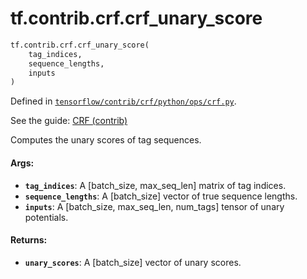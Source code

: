 <div itemscope itemtype="http://developers.google.com/ReferenceObject">
<meta itemprop="name" content="tf.contrib.crf.crf_unary_score" />
</div>

# tf.contrib.crf.crf_unary_score

``` python
tf.contrib.crf.crf_unary_score(
    tag_indices,
    sequence_lengths,
    inputs
)
```



Defined in [`tensorflow/contrib/crf/python/ops/crf.py`](https://www.tensorflow.org/code/tensorflow/contrib/crf/python/ops/crf.py).

See the guide: [CRF (contrib)](../../../../../api_guides/python/contrib.crf.md)

Computes the unary scores of tag sequences.

#### Args:

* <b>`tag_indices`</b>: A [batch_size, max_seq_len] matrix of tag indices.
* <b>`sequence_lengths`</b>: A [batch_size] vector of true sequence lengths.
* <b>`inputs`</b>: A [batch_size, max_seq_len, num_tags] tensor of unary potentials.

#### Returns:

* <b>`unary_scores`</b>: A [batch_size] vector of unary scores.